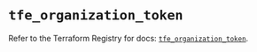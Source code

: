 # `tfe_organization_token`

Refer to the Terraform Registry for docs: [`tfe_organization_token`](https://registry.terraform.io/providers/hashicorp/tfe/0.52.0/docs/resources/organization_token).
